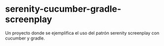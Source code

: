 # serenity-cucumber-gradle-screenplay
Un proyecto donde se ejemplifica el uso del patrón serenity screenplay con cucumber y gradle.
